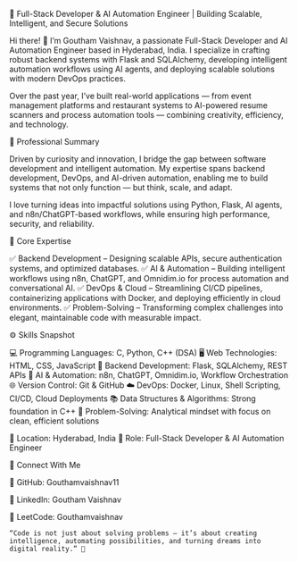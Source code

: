 🚀 Full-Stack Developer & AI Automation Engineer | Building Scalable, Intelligent, and Secure Solutions

Hi there! 👋 I’m Goutham Vaishnav, a passionate Full-Stack Developer and AI Automation Engineer based in Hyderabad, India. I specialize in crafting robust backend systems with Flask and SQLAlchemy, developing intelligent automation workflows using AI agents, and deploying scalable solutions with modern DevOps practices.

Over the past year, I’ve built real-world applications — from event management platforms and restaurant systems to AI-powered resume scanners and process automation tools — combining creativity, efficiency, and technology.

🔹 Professional Summary

Driven by curiosity and innovation, I bridge the gap between software development and intelligent automation. My expertise spans backend development, DevOps, and AI-driven automation, enabling me to build systems that not only function — but think, scale, and adapt.

I love turning ideas into impactful solutions using Python, Flask, AI agents, and n8n/ChatGPT-based workflows, while ensuring high performance, security, and reliability.

🧠 Core Expertise

✅ Backend Development – Designing scalable APIs, secure authentication systems, and optimized databases.
✅ AI & Automation – Building intelligent workflows using n8n, ChatGPT, and Omnidim.io for process automation and conversational AI.
✅ DevOps & Cloud – Streamlining CI/CD pipelines, containerizing applications with Docker, and deploying efficiently in cloud environments.
✅ Problem-Solving – Transforming complex challenges into elegant, maintainable code with measurable impact.

⚙️ Skills Snapshot

💻 Programming Languages: C, Python, C++ (DSA)
🖥️ Web Technologies: HTML, CSS, JavaScript
🔧 Backend Development: Flask, SQLAlchemy, REST APIs
🤖 AI & Automation: n8n, ChatGPT, Omnidim.io, Workflow Orchestration
🌐 Version Control: Git & GitHub
☁️ DevOps: Docker, Linux, Shell Scripting, CI/CD, Cloud Deployments
📚 Data Structures & Algorithms: Strong foundation in C++
🧩 Problem-Solving: Analytical mindset with focus on clean, efficient solutions

📍 Location: Hyderabad, India
💼 Role: Full-Stack Developer & AI Automation Engineer

🔗 Connect With Me

🔹 GitHub: Gouthamvaishnav11

🔹 LinkedIn: Goutham Vaishnav

🔹 LeetCode: Gouthamvaishnav
```
“Code is not just about solving problems — it’s about creating intelligence, automating possibilities, and turning dreams into digital reality.” 🌟

```

